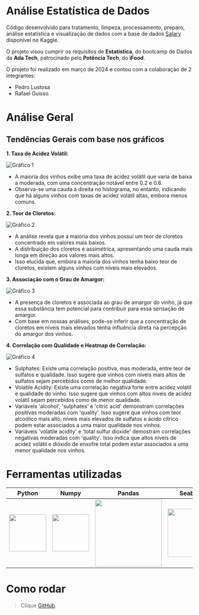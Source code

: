 # Análise Estatística de Dados 

Código desenvolvido para tratamento, limpeza, processamento, preparo, análise estatística e visualização de dados com a base de dados [Salary](https://www.kaggle.com/datasets/mohithsairamreddy/salary-data/data) disponível no Kaggle.  

O projeto visou cumprir os requisitos de **Estatística**, do bootcamp de Dados da **Ada Tech**, patrocinado pelo **Potência Tech**, do **iFood**. 


O projeto foi realizado em março de 2024 e contou com a colaboração de 2 integrantes:
* Pedro Lustosa
* Rafael Guisso


# Análise Geral

## Tendências Gerais com base nos gráficos

**1. Taxa de Acidez Volátil:**

![Gráfico 1](graficos/1.png)

+ A maioria dos vinhos exibe uma taxa de acidez volátil que varia de baixa a moderada, com uma concentração notável entre 0.2 e 0.6.
+ Observa-se uma cauda à direita no histograma, no entanto, indicando que há alguns vinhos com taxas de acidez volátil altas, embora menos comuns.


**2. Teor de Cloretos:**

![Gráfico 2](graficos/2.png)

+ A análise revela que a maioria dos vinhos possui um teor de cloretos concentrado em valores mais baixos.
+ A distribuição dos cloretos é assimétrica, apresentando uma cauda mais longa em direção aos valores mais altos.
+ Isso elucida que, embora a maioria dos vinhos tenha baixo teor de cloretos, existem alguns vinhos com níveis mais elevados.


**3. Associação com o Grau de Amargor:**

![Gráfico 3](graficos/3.png)

+ A presença de cloretos é associada ao grau de amargor do vinho, já que essa substância tem potencial para contribuir para essa sensação de amargor.
+ Com base em nossas análises, pode-se inferir que a concentração de cloretos em níveis mais elevados tenha influência direta na percepção do amargor dos vinhos.


**4. Correlação com Qualidade e Heatmap de Correlação:**

![Gráfico 4](graficos/4.png)

+ Sulphates: Existe uma correlação positiva, mas moderada, entre teor de sulfatos e qualidade. Isso sugere que vinhos com níveis mais altos de sulfatos sejam percebidos como de melhor qualidade.
+ Volatile Acidity: Existe uma correlação negativa forte entre acidez volátil e qualidade do vinho. Isso sugere que vinhos com altos níveis de acidez volátil sejam percebidos como de menor qualidade.
+ Variáveis 'alcohol', 'sulphates' e 'citric acid' demonstram correlações positivas moderadas com 'quality'. Isso sugere que vinhos com teor alcoólico mais alto, níveis mais elevados de sulfatos e ácido cítrico podem estar associados a uma maior qualidade nos vinhos.
+ Variáveis 'volatile acidity' e 'total sulfur dioxide' demostram correlações negativas moderadas com 'quality'. Isso indica que altos níveis de acidez volátil e dióxido de enxofre total podem estar associados a uma menor qualidade nos vinhos.

# Ferramentas utilizadas

| Python | Numpy | Pandas | Seaborn | Matplotlib | Git | 
| ------ | ----- | ------ | ------- | ---------- | --- | 
| <img src="https://s3.dualstack.us-east-2.amazonaws.com/pythondotorg-assets/media/files/python-logo-only.svg" width="100"> | <img src="https://www.svgrepo.com/show/354127/numpy.svg" width="100"> | <img src="https://upload.wikimedia.org/wikipedia/commons/e/ed/Pandas_logo.svg" width="180"> |<img src="https://seaborn.pydata.org/_images/logo-mark-lightbg.svg" width="130"> | <img src="https://upload.wikimedia.org/wikipedia/commons/8/84/Matplotlib_icon.svg" width="110"> | <img src="https://git-scm.com/images/logos/downloads/Git-Icon-1788C.svg" width="100"> |

# Como rodar

> Clique [GitHub](https://github.com/pedrolustosab/Analise_Explorataria_Salarios).

